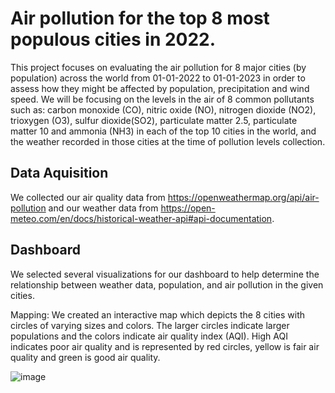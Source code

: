 # Air pollution for the top 8 most populous cities in 2022.

This project focuses on evaluating the air pollution for 8 major cities (by population) across the world from 01-01-2022 to 01-01-2023 in order to assess how they might be affected by population, precipitation and wind speed. We will be focusing on the levels in the air of 8 common pollutants such as: carbon monoxide (CO), nitric oxide (NO), nitrogen dioxide (NO2), trioxygen (O3), sulfur dioxide(SO2), particulate matter 2.5, particulate matter 10 and ammonia (NH3) in each of the top 10 cities in the world, and the weather recorded in those cities at the time of pollution levels collection.


## Data Aquisition 

We collected our air quality data from https://openweathermap.org/api/air-pollution and our weather data from https://open-meteo.com/en/docs/historical-weather-api#api-documentation. 

## Dashboard 

We selected several visualizations for our dashboard to help determine the relationship between weather data, population, and air pollution in the given cities. 

Mapping: We created an interactive map which depicts the 8 cities with circles of varying sizes and colors. The larger circles indicate larger populations and the colors indicate air quality index (AQI). High AQI indicates poor air quality and is represented by red circles, yellow is fair air quality and green is good air quality. 

![image](https://user-images.githubusercontent.com/119651909/233489321-a12ac06b-966e-483c-8d62-a473c6fb3c4f.png)

